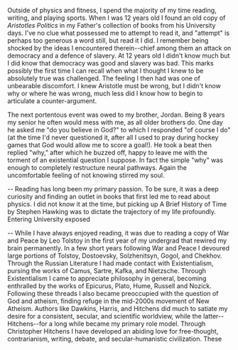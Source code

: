 Outside of physics and fitness, I spend the majority of my time reading, writing, and playing sports. When I was 12 years old I found an old copy of *Aristotles Politics* in my Father's collection of books from his University days. I've no clue what possessed me to attempt to read it, and "attempt" is perhaps too generous a word still, but read it I did. I remember being shocked by the ideas I encountered therein--chief among them an attack on democracy and a defence of slavery. At 12 years old I didn't know much but I did know that democracy was good and slavery was bad. This marks possibly the first time I can recall when what I thought I knew to be absolutely true was challenged. The feeling I then had was one of unbearable discomfort. I knew Aristotle must be wrong, but I didn't know why or where he was wrong, much less did I know how to begin to articulate a counter-argument. 

The next portentous event was owed to my brother, Jordan. Being 8 years my senior he often would mess with me, as all older brothers do. One day he asked me "do you believe in God?" to which I responded "of course I do" (at the time I'd never questioned it, after all I used to pray during hockey games that God would allow me to score a goal!). He took a beat then replied "why," after which he buzzed off, happy to leave me with the torment of an existential question I suppose. In fact the simple "why" was enough to completely restructure neural pathways. Again the uncomfortable feeling of not knowing stirred my soul. 


--
Reading has long been my primary passion. To be sure, it was a deep curiosity and finding an outlet in books that first led me to read about physics. I did not know it at the time, but picking up A Brief History of Time by Stephen Hawking was to dictate the trajectory of my life profoundly. Entering University exposed 

--
While I have always enjoyed reading, it was due to reading a copy of War and Peace by Leo Tolstoy in the first year of my undergrad that rewired my brain permanently. In a few short years following War and Peace I devoured large portions of Tolstoy, Dostoevsky, Solzhenitsyn, Gogol, and Chekhov. Through the Russian Literature I had made contact with Existentialism, pursing the works of Camus, Sartre, Kafka, and Nietzsche. Through Existentialism I came to appreciate philosophy in general, becoming enthralled by the works of Epicurus, Plato, Hume, Russell and Nozick. Following these threads I also became preoccupied with the question of God and atheism, finding refuge in the mid-2000s movement of New Atheism. Authors like Dawkins, Harris, and Hitchens did much to satiate my desire for a consistent, secular, and scientific worldview, while the latter--Hitchens--for a long while became my primary role model. Through Christopher Hitchens I have developed an abiding love for free-thought, contrarianism, writing, debate, and secular-humanistic civilization. These 